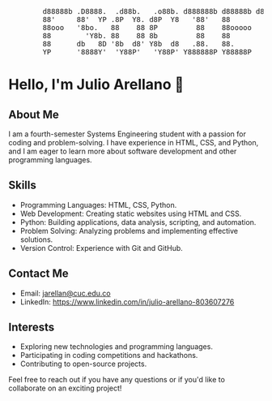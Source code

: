 <pre>
        d88888b .D8888.  .d88b.   .o88b. d888888b d88888b d888888b dp    db
        88'     88'  YP .8P  Y8. d8P  Y8   '88'   88         88    '8b  d8'
        88ooo   '8bo.   88    88 8P         88    88ooooo    88     '8bd8'
        88        'Y8b. 88    88 8b         88    88         88       88
        88      db   8D '8b  d8' Y8b  d8   .88.   88.        88       88
        YP      '8888Y'  'Y88P'   'Y88P' Y888888P Y88888P    YP       YP
</pre>


# Hello, I'm Julio Arellano 👋

## About Me
I am a fourth-semester Systems Engineering student with a passion for coding and problem-solving. I have experience in HTML, CSS, and Python, and I am eager to learn more about software development and other programming languages.

## Skills
- Programming Languages: HTML, CSS, Python.
- Web Development: Creating static websites using HTML and CSS.
- Python: Building applications, data analysis, scripting, and automation.
- Problem Solving: Analyzing problems and implementing effective solutions.
- Version Control: Experience with Git and GitHub.

## Contact Me
- Email: jarellan@cuc.edu.co
- LinkedIn: https://www.linkedin.com/in/julio-arellano-803607276

## Interests
- Exploring new technologies and programming languages.
- Participating in coding competitions and hackathons.
- Contributing to open-source projects.

Feel free to reach out if you have any questions or if you'd like to collaborate on an exciting project!
